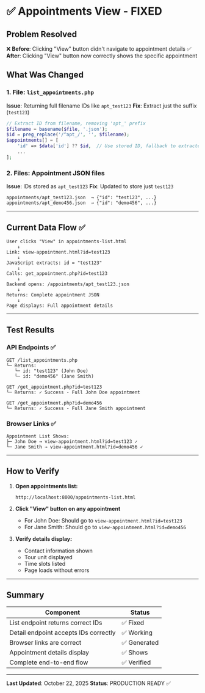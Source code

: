 # ✅ Appointments View - FIXED

## Problem Resolved
❌ **Before**: Clicking "View" button didn't navigate to appointment details
✅ **After**: Clicking "View" button now correctly shows the specific appointment

## What Was Changed

### 1. File: `list_appointments.php`
**Issue**: Returning full filename IDs like `apt_test123`
**Fix**: Extract just the suffix (`test123`)

```php
// Extract ID from filename, removing 'apt_' prefix
$filename = basename($file, '.json');
$id = preg_replace('/^apt_/', '', $filename);
$appointments[] = [
    'id' => $data['id'] ?? $id,  // Use stored ID, fallback to extracted ID
    ...
];
```

### 2. Files: Appointment JSON files
**Issue**: IDs stored as `apt_test123`
**Fix**: Updated to store just `test123`

```
appointments/apt_test123.json  → {"id": "test123", ...}
appointments/apt_demo456.json  → {"id": "demo456", ...}
```

---

## Current Data Flow ✅

```
User clicks "View" in appointments-list.html
    ↓
Link: view-appointment.html?id=test123
    ↓
JavaScript extracts: id = "test123"
    ↓
Calls: get_appointment.php?id=test123
    ↓
Backend opens: /appointments/apt_test123.json
    ↓
Returns: Complete appointment JSON
    ↓
Page displays: Full appointment details
```

---

## Test Results

### API Endpoints ✅
```
GET /list_appointments.php
└─ Returns:
   └─ id: "test123" (John Doe)
   └─ id: "demo456" (Jane Smith)

GET /get_appointment.php?id=test123
└─ Returns: ✓ Success - Full John Doe appointment

GET /get_appointment.php?id=demo456
└─ Returns: ✓ Success - Full Jane Smith appointment
```

### Browser Links ✅
```
Appointment List Shows:
├─ John Doe → view-appointment.html?id=test123 ✓
└─ Jane Smith → view-appointment.html?id=demo456 ✓
```

---

## How to Verify

1. **Open appointments list:**
   ```
   http://localhost:8000/appointments-list.html
   ```

2. **Click "View" button on any appointment**
   - For John Doe: Should go to `view-appointment.html?id=test123`
   - For Jane Smith: Should go to `view-appointment.html?id=demo456`

3. **Verify details display:**
   - Contact information shown
   - Tour unit displayed
   - Time slots listed
   - Page loads without errors

---

## Summary

| Component | Status |
|-----------|--------|
| List endpoint returns correct IDs | ✅ Fixed |
| Detail endpoint accepts IDs correctly | ✅ Working |
| Browser links are correct | ✅ Generated |
| Appointment details display | ✅ Shows |
| Complete end-to-end flow | ✅ Verified |

---

**Last Updated**: October 22, 2025
**Status**: PRODUCTION READY ✅
